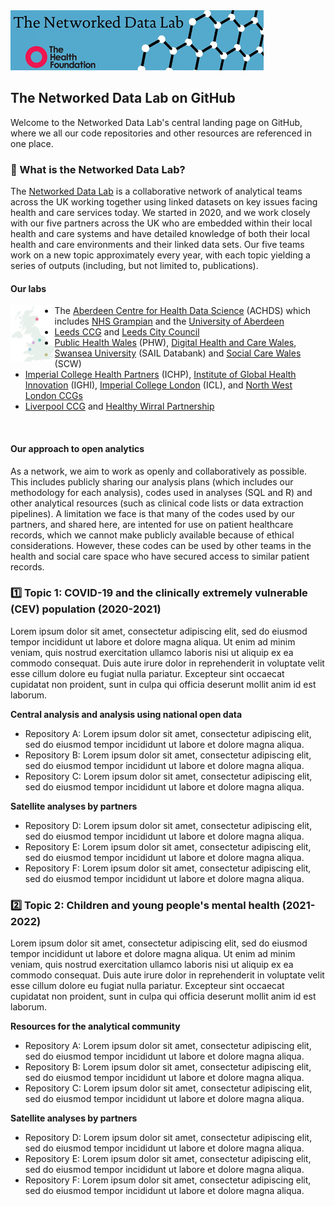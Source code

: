 <img src="ndlbanner.png" width="405" height="96">

## The Networked Data Lab on GitHub

Welcome to the Networked Data Lab's central landing page on GitHub, where we all our code repositories and other resources are referenced in one place.

### :link: What is the Networked Data Lab?

The [Networked Data Lab](https://www.health.org.uk/funding-and-partnerships/our-partnerships/the-networked-data-lab) is a collaborative network of analytical teams across the UK working together using linked datasets on key issues facing health and care services today. We started in 2020, and we work closely with our five partners across the UK who are embedded within their local health and care systems and have detailed knowledge of both their local health and care environments and their linked data sets. Our five teams work on a new topic approximately every year, with each topic yielding a series of outputs (including, but not limited to, publications).

#### Our labs

<img src="partners-map.png" width="14%" height="14%" align="left"/>
<ul>
  <li>The <a href="https://www.abdn.ac.uk/achds/">Aberdeen Centre for Health Data Science</a> (ACHDS) which includes <a href="https://www.nhsgrampian.org/">NHS Grampian</a>
 and the <a href="https://www.aberdeen-isc.ac.uk/">University of Aberdeen</a></li>
  <li><a href="https://www.leedsccg.nhs.uk/">Leeds CCG</a> and <a href="https://www.leeds.gov.uk/">Leeds City Council</a></li>
  <li><a href="https://phw.nhs.wales/">Public Health Wales</a> (PHW), <a href="https://dhcw.nhs.wales/">Digital Health and Care Wales</a>, <a href="https://saildatabank.com/">Swansea University</a> (SAIL Databank) and <a href="https://socialcare.wales/">Social Care Wales</a> (SCW)</li>
  <li><a href="https://imperialcollegehealthpartners.com/">Imperial College Health Partners</a> (ICHP), <a href="https://www.imperial.ac.uk/global-health-innovation/">Institute of Global Health Innovation</a> (IGHI), <a href="https://www.imperial.ac.uk/">Imperial College London</a> (ICL), and <a href="https://www.nwlondonics.nhs.uk/">North West London CCGs</a></li>
  <li><a href="https://www.liverpoolccg.nhs.uk/">Liverpool CCG</a> and <a href="https://www.wirralccg.nhs.uk/healthy-wirral/">Healthy Wirral Partnership</a></li>
</ul>
<br clear="left"/> 

#### Our approach to open analytics

As a network, we aim to work as openly and collaboratively as possible. This includes publicly sharing our analysis plans (which includes our methodology for each analysis), codes used in analyses (SQL and R) and other analytical resources (such as clinical code lists or data extraction pipelines). A limitation we face is that many of the codes used by our partners, and shared here, are intented for use on patient healthcare records, which we cannot make publicly available because of ethical considerations. However, these codes can be used by other teams in the health and social care space who have secured access to similar patient records.

### :one: Topic 1: COVID-19 and the clinically extremely vulnerable (CEV) population (2020-2021)

Lorem ipsum dolor sit amet, consectetur adipiscing elit, sed do eiusmod tempor incididunt ut labore et dolore magna aliqua. Ut enim ad minim veniam, quis nostrud exercitation ullamco laboris nisi ut aliquip ex ea commodo consequat. Duis aute irure dolor in reprehenderit in voluptate velit esse cillum dolore eu fugiat nulla pariatur. Excepteur sint occaecat cupidatat non proident, sunt in culpa qui officia deserunt mollit anim id est laborum.

**Central analysis and analysis using national open data**

- Repository A: Lorem ipsum dolor sit amet, consectetur adipiscing elit, sed do eiusmod tempor incididunt ut labore et dolore magna aliqua.
- Repository B: Lorem ipsum dolor sit amet, consectetur adipiscing elit, sed do eiusmod tempor incididunt ut labore et dolore magna aliqua.
- Repository C: Lorem ipsum dolor sit amet, consectetur adipiscing elit, sed do eiusmod tempor incididunt ut labore et dolore magna aliqua.

**Satellite analyses by partners**

- Repository D: Lorem ipsum dolor sit amet, consectetur adipiscing elit, sed do eiusmod tempor incididunt ut labore et dolore magna aliqua.
- Repository E: Lorem ipsum dolor sit amet, consectetur adipiscing elit, sed do eiusmod tempor incididunt ut labore et dolore magna aliqua.
- Repository F: Lorem ipsum dolor sit amet, consectetur adipiscing elit, sed do eiusmod tempor incididunt ut labore et dolore magna aliqua.

### :two: Topic 2: Children and young people's mental health (2021-2022)

Lorem ipsum dolor sit amet, consectetur adipiscing elit, sed do eiusmod tempor incididunt ut labore et dolore magna aliqua. Ut enim ad minim veniam, quis nostrud exercitation ullamco laboris nisi ut aliquip ex ea commodo consequat. Duis aute irure dolor in reprehenderit in voluptate velit esse cillum dolore eu fugiat nulla pariatur. Excepteur sint occaecat cupidatat non proident, sunt in culpa qui officia deserunt mollit anim id est laborum.

**Resources for the analytical community**

- Repository A: Lorem ipsum dolor sit amet, consectetur adipiscing elit, sed do eiusmod tempor incididunt ut labore et dolore magna aliqua.
- Repository B: Lorem ipsum dolor sit amet, consectetur adipiscing elit, sed do eiusmod tempor incididunt ut labore et dolore magna aliqua.
- Repository C: Lorem ipsum dolor sit amet, consectetur adipiscing elit, sed do eiusmod tempor incididunt ut labore et dolore magna aliqua.

**Satellite analyses by partners**

- Repository D: Lorem ipsum dolor sit amet, consectetur adipiscing elit, sed do eiusmod tempor incididunt ut labore et dolore magna aliqua.
- Repository E: Lorem ipsum dolor sit amet, consectetur adipiscing elit, sed do eiusmod tempor incididunt ut labore et dolore magna aliqua.
- Repository F: Lorem ipsum dolor sit amet, consectetur adipiscing elit, sed do eiusmod tempor incididunt ut labore et dolore magna aliqua.

